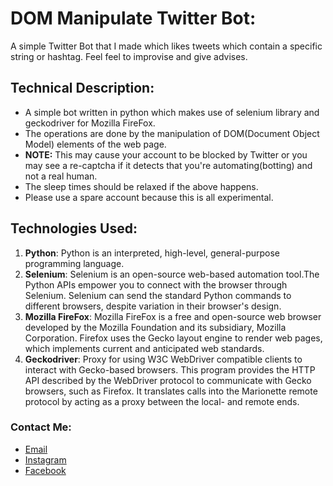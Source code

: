 # DOM Manipulate Twitter Bot:
A simple Twitter Bot that I made which likes tweets which contain a specific string or hashtag. Feel feel to improvise and give advises.
## Technical Description:
* A simple bot written in python which makes use of selenium library and geckodriver for Mozilla FireFox.
* The operations are done by the manipulation of DOM(Document Object Model) elements of the web page.
* **NOTE:** This may cause your account to be blocked by Twitter or you may see a re-captcha if it detects that you're automating(botting) and not a real human.
* The sleep times should be relaxed if the above happens.
* Please use a spare account because this is all experimental.
## Technologies Used:
1. **Python**: Python is an interpreted, high-level, general-purpose programming language.
2. **Selenium**: Selenium is an open-source web-based automation tool.The Python APIs empower you to connect with the browser through Selenium. Selenium can send the standard Python commands to different browsers, despite variation in their browser's design.
3. **Mozilla FireFox**: Mozilla FireFox is a free and open-source web browser developed by the Mozilla Foundation and its subsidiary, Mozilla Corporation. Firefox uses the Gecko layout engine to render web pages, which implements current and anticipated web standards.
4. **Geckodriver**: Proxy for using W3C WebDriver compatible clients to interact with Gecko-based browsers. This program provides the HTTP API described by the WebDriver protocol to communicate with Gecko browsers, such as Firefox. It translates calls into the Marionette remote protocol by acting as a proxy between the local- and remote ends.
### Contact Me:
* [Email](mailto:utsavsingh899@gmail.com)
* [Instagram](https://www.instagram.com/utsavsingh899/)
* [Facebook](https://www.facebook.com/utsav.singh.581)
